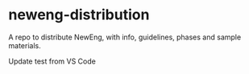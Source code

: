 # neweng-distribution
A repo to distribute NewEng, with info, guidelines, phases and sample materials.

Update test from VS Code 